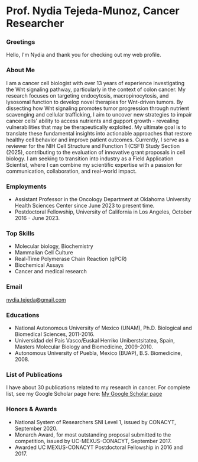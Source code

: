 # Prof. Nydia Tejeda-Munoz, Cancer Researcher

### Greetings
Hello, I'm Nydia and thank you for checking out my web profile.

### About Me
I am a cancer cell biologist with over 13 years of experience investigating the Wnt signaling pathway, particularly in the context of colon cancer.
My research focuses on targeting endocytosis, macropinocytosis, and lysosomal function to develop novel therapies for Wnt-driven tumors.  By dissecting how Wnt signaling promotes tumor progression through nutrient scavenging and cellular trafficking, I aim to uncover new strategies to impair cancer cells' ability to access nutrients and gupport growth - revealing vulnerabilities that may be therapeutically exploited.
My ultimate goal is to translate these fundamental insights into actionable approaches that restore healthy cell behavior and improve patient outcomes.
Currently, I serve as a reviewer for the NIH Cell Structure and Function 1 (CSF1) Study Section (2025), contributing to the evaluation of innovative grant proposals in cell biology.
I am seeking to transition into industry as a Field Application Scientist, where I can combine my scientific expertise with a passion for communication, collaboration, and real-world impact.

### Employments
- Assistant Professor in the Oncology Department at Oklahoma University Health Sciences Center since June 2023 to present time.
- Postdoctoral Fellowship, University of California in Los Angeles, October 2016 - June 2023.

### Top Skills
- Molecular biology, Biochemistry
- Mammalian Cell Culture
- Real-Time Polymerase Chain Reaction (qPCR)
- Biochemical Assays
- Cancer and medical research

### Email
nydia.tejeda@gmail.com

### Educations
- National Autonomous University of Mexico (UNAM), Ph.D. Biological and Biomedical Sciences, 2011-2016.
- Universidad del Pais Vasco/Euskal Herriko Uniberstsitatea, Spain, Masters Molecular Biology and Biomedicine, 2009-2010.
- Autonomous University of Puebla, Mexico (BUAP), B.S. Biomedicine, 2008.

### List of Publications
I have about 30 publications related to my research in cancer.  For complete list, see my Google Scholar page here: 
[My Google Scholar page](https://scholar.google.com/citations?user=4i_0gqoAAAAJ&hl=en)

### Honors & Awards
- National System of Researchers SNI Level 1, issued by CONACYT, September 2020.
- Monarch Award, for most outstanding proposal submitted to the competition, issued by UC-MEXUS-CONACYT, September 2017.
- Awarded UC MEXUS-CONACYT Postdoctoral Fellowship in 2016 and 2017.
  
